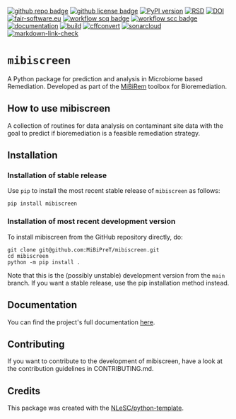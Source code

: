 [![github repo badge](https://img.shields.io/badge/github-repo-000.svg?logo=github&labelColor=gray&color=blue)](https://github.com/MiBiPreT/mibiscreen)
[![github license badge](https://img.shields.io/github/license/MiBiPreT/mibiscreen)](https://github.com/MiBiPreT/mibiscreen)
[![PyPI version](https://badge.fury.io/py/mibiscreen.svg)](https://badge.fury.io/py/mibiscreen)
[![RSD](https://img.shields.io/badge/rsd-mibiscreen-00a3e3.svg)](https://www.research-software.nl/software/mibiscreen)
[![DOI](https://zenodo.org/badge/DOI/10.5281/zenodo.10878799.svg)](https://doi.org/10.5281/zenodo.10878799)
[![fair-software.eu](https://img.shields.io/badge/fair--software.eu-%E2%97%8F%20%20%E2%97%8F%20%20%E2%97%8F%20%20%E2%97%8F%20%20%E2%97%8F-green)](https://fair-software.eu)
[![workflow scq badge](https://sonarcloud.io/api/project_badges/measure?project=MiBiPreT_MiBiPreT&metric=alert_status)](https://sonarcloud.io/dashboard?id=MiBiPreT_MiBiPreT)
[![workflow scc badge](https://sonarcloud.io/api/project_badges/measure?project=MiBiPreT_MiBiPreT&metric=coverage)](https://sonarcloud.io/dashboard?id=MiBiPreT_MiBiPreT)
[![documentation](https://github.com/MiBiPreT/mibiscreen/actions/workflows/documentation-deploy.yml/badge.svg)](https://mibipret.github.io/mibiscreen)
[![build](https://github.com/MiBiPreT/mibiscreen/actions/workflows/build.yml/badge.svg)](https://github.com/MiBiPreT/mibiscreen/actions/workflows/build.yml)
[![cffconvert](https://github.com/MiBiPreT/mibiscreen/actions/workflows/cffconvert.yml/badge.svg)](https://github.com/MiBiPreT/mibiscreen/actions/workflows/cffconvert.yml)
[![sonarcloud](https://github.com/MiBiPreT/mibiscreen/actions/workflows/sonarcloud.yml/badge.svg)](https://github.com/MiBiPreT/mibiscreen/actions/workflows/sonarcloud.yml)
[![markdown-link-check](https://github.com/MiBiPreT/mibiscreen/actions/workflows/markdown-link-check.yml/badge.svg)](https://github.com/MiBiPreT/mibiscreen/actions/workflows/markdown-link-check.yml)

# `mibiscreen`

A Python package for prediction and analysis in Microbiome based Remediation. Developed as part of the [MiBiRem](https://www.mibirem.eu/) toolbox for Bioremediation.

## How to use mibiscreen

A collection of routines for data analysis on contaminant site data with the goal to predict if bioremediation is a feasible remediation strategy.

## Installation

### Installation of stable release

Use `pip` to install the most recent stable release of `mibiscreen` as follows:

```console
pip install mibiscreen
```

### Installation of most recent development version

To install mibiscreen from the GitHub repository directly, do:

```console
git clone git@github.com:MiBiPreT/mibiscreen.git
cd mibiscreen
python -m pip install .
```

Note that this is the (possibly unstable) development version from the `main` branch. If you want a stable release, use the pip installation method instead.

## Documentation

You can find the project's full documentation [here](https://mibipret.github.io/mibiscreen/).

## Contributing

If you want to contribute to the development of mibiscreen,
have a look at the contribution guidelines in CONTRIBUTING.md.

## Credits

This package was created with the [NLeSC/python-template](https://github.com/NLeSC/python-template).
